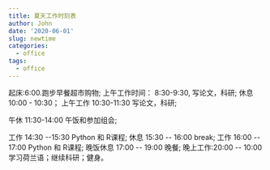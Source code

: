 ```yaml
---
title: 夏天工作时刻表
author: John
date: '2020-06-01'
slug: newtime
categories:
  - office
tags:
  - office
---
```


起床:6:00.跑步早餐超市购物;
上午工作时间： 8:30-9:30, 写论文，科研;
休息 10:00 - 10:30；
上午工作 10:30-11:30 写论文，科研;

午休 11:30-14:00 午饭和参加组会;

工作 14:30 --15:30 Python 和 R课程;
休息 15:30 -- 16:00  break;
工作 16:00 -- 17:00 Python 和 R课程;
晚饭休息 17:00 -- 19:00 晚餐;
晚上工作:20:00 -- 10:00 学习荷兰语；继续科研；健身。